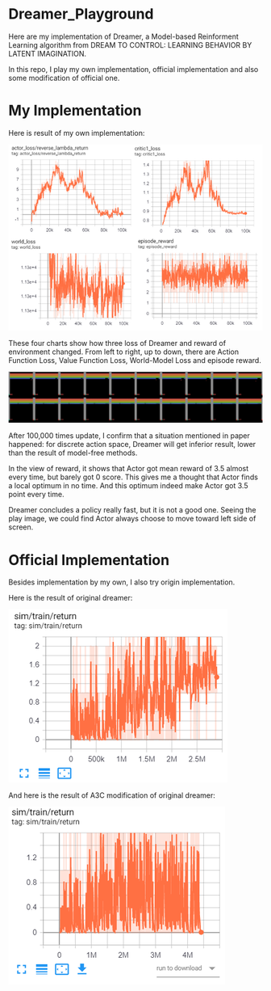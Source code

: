 # Dreamer_Playground

Here are my implementation of Dreamer, a Model-based Reinforment Learning algorithm from DREAM TO CONTROL: LEARNING BEHAVIOR BY LATENT IMAGINATION.

In this repo, I play my own implementation, official implementation and also some modification of official one.

# My Implementation

Here is result of my own implementation:

![alt text](https://github.com/FinnWeng/Dreamer_Playground/blob/master/common/4to1.png "4to1")

These four charts show how three loss of Dreamer and reward of environment changed. From left to right, up to down, there are Action Function Loss, Value Function Loss, World-Model Loss and episode reward.

![alt text](https://github.com/FinnWeng/Dreamer_Playground/blob/master/common/play_image_one_round.png "play_image_one_round")

After 100,000 times update, I confirm that a situation mentioned in paper happened: for discrete action space, Dreamer will get inferior result, lower than the result of model-free methods.

In the view of reward, it shows that Actor got mean reward of 3.5 almost every time, but barely got 0 score. This gives me a thought that Actor finds a local optimum in no time. And this optimum indeed make Actor got 3.5 point every time. 

Dreamer concludes a policy really fast, but it is not a good one. Seeing the play image, we could find Actor always choose to move toward left side of screen.

# Official Implementation

Besides implementation by my own, I also try origin implementation.

Here is the result of original dreamer:

![alt text](https://github.com/FinnWeng/Dreamer_Playground/blob/master/common/dreamer_origin.PNG "A3C with dreamer")


And here is the result of A3C modification of original dreamer:

![alt text](https://github.com/FinnWeng/Dreamer_Playground/blob/master/common/A3C_dreaming.PNG "A3C with dreamer")


